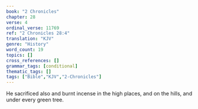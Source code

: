 ```yaml
---
book: "2 Chronicles"
chapter: 28
verse: 4
ordinal_verse: 11769
ref: "2 Chronicles 28:4"
translation: "KJV"
genre: "History"
word_count: 19
topics: []
cross_references: []
grammar_tags: [conditional]
thematic_tags: []
tags: ["Bible","KJV","2-Chronicles"]
---
```

He sacrificed also and burnt incense in the high places, and on the hills, and under every green tree.

